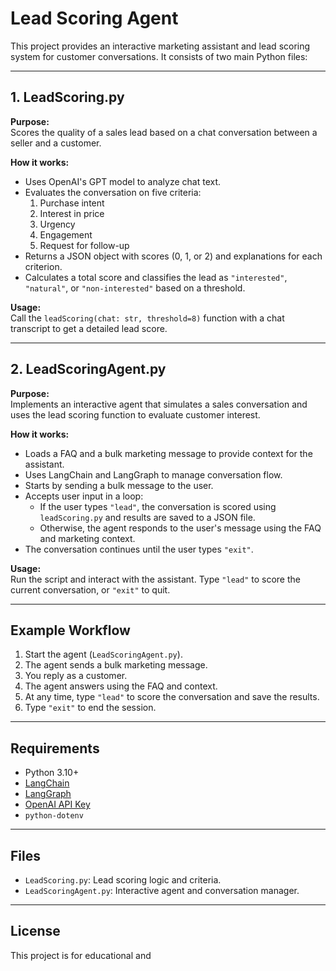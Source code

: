 # Lead Scoring Agent

This project provides an interactive marketing assistant and lead scoring system for customer conversations. It consists of two main Python files:

---

## 1. LeadScoring.py

**Purpose:**  
Scores the quality of a sales lead based on a chat conversation between a seller and a customer.

**How it works:**
- Uses OpenAI's GPT model to analyze chat text.
- Evaluates the conversation on five criteria:
  1. Purchase intent
  2. Interest in price
  3. Urgency
  4. Engagement
  5. Request for follow-up
- Returns a JSON object with scores (0, 1, or 2) and explanations for each criterion.
- Calculates a total score and classifies the lead as `"interested"`, `"natural"`, or `"non-interested"` based on a threshold.

**Usage:**  
Call the `leadScoring(chat: str, threshold=8)` function with a chat transcript to get a detailed lead score.

---

## 2. LeadScoringAgent.py

**Purpose:**  
Implements an interactive agent that simulates a sales conversation and uses the lead scoring function to evaluate customer interest.

**How it works:**
- Loads a FAQ and a bulk marketing message to provide context for the assistant.
- Uses LangChain and LangGraph to manage conversation flow.
- Starts by sending a bulk message to the user.
- Accepts user input in a loop:
  - If the user types `"lead"`, the conversation is scored using `leadScoring.py` and results are saved to a JSON file.
  - Otherwise, the agent responds to the user's message using the FAQ and marketing context.
- The conversation continues until the user types `"exit"`.

**Usage:**  
Run the script and interact with the assistant. Type `"lead"` to score the current conversation, or `"exit"` to quit.

---

## Example Workflow

1. Start the agent (`LeadScoringAgent.py`).
2. The agent sends a bulk marketing message.
3. You reply as a customer.
4. The agent answers using the FAQ and context.
5. At any time, type `"lead"` to score the conversation and save the results.
6. Type `"exit"` to end the session.

---

## Requirements

- Python 3.10+
- [LangChain](https://python.langchain.com/)
- [LangGraph](https://github.com/langchain-ai/langgraph)
- [OpenAI API Key](https://platform.openai.com/)
- `python-dotenv`

---

## Files

- `LeadScoring.py`: Lead scoring logic and criteria.
- `LeadScoringAgent.py`: Interactive agent and conversation manager.

---

## License

This project is for educational and